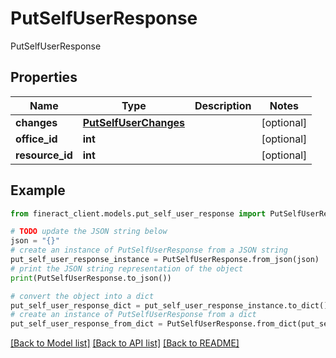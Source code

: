 # PutSelfUserResponse

PutSelfUserResponse

## Properties

Name | Type | Description | Notes
------------ | ------------- | ------------- | -------------
**changes** | [**PutSelfUserChanges**](PutSelfUserChanges.md) |  | [optional] 
**office_id** | **int** |  | [optional] 
**resource_id** | **int** |  | [optional] 

## Example

```python
from fineract_client.models.put_self_user_response import PutSelfUserResponse

# TODO update the JSON string below
json = "{}"
# create an instance of PutSelfUserResponse from a JSON string
put_self_user_response_instance = PutSelfUserResponse.from_json(json)
# print the JSON string representation of the object
print(PutSelfUserResponse.to_json())

# convert the object into a dict
put_self_user_response_dict = put_self_user_response_instance.to_dict()
# create an instance of PutSelfUserResponse from a dict
put_self_user_response_from_dict = PutSelfUserResponse.from_dict(put_self_user_response_dict)
```
[[Back to Model list]](../README.md#documentation-for-models) [[Back to API list]](../README.md#documentation-for-api-endpoints) [[Back to README]](../README.md)


